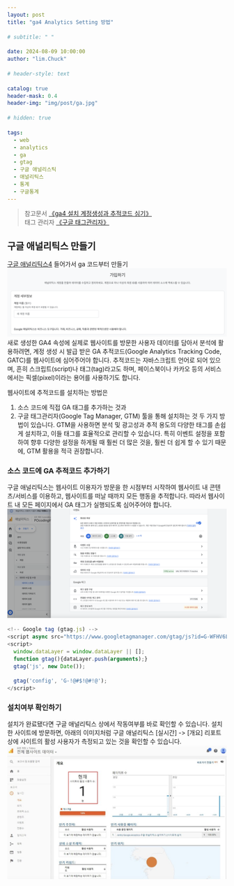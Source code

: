 ```yaml
---
layout: post
title: "ga4 Analytics Setting 방법"

# subtitle: " "

date: 2024-08-09 10:00:00
author: "lim.Chuck"

# header-style: text

catalog: true
header-mask: 0.4
header-img: "img/post/ga.jpg"

# hidden: true

tags:
  - web
  - analytics
  - ga
  - gtag
  - 구글 애널리스틱
  - 애널리틱스
  - 통계
  - 구글통계
---
```


<!-- ---
layout:     keynote
title:      "Service Worker 101「GDG DevFest 2016 北京」"
subtitle:   "🎞  Slides:Service Worker 101, Working Offline and Instant Loading (GDG DevFest 2016 Beijing)"
iframe:     "//huangxuan.me/sw-101-gdgdf/"
navcolor:   "invert"
date:       2016-11-20
author:     "Hux"
tags:
    - Slides
    - Web
    - PWA
--- -->

> 참고문서 [《ga4 설치 계정생성과 추적코드 심기》](https://analyticsmarketing.co.kr/digital-analytics/google-analytics-4/5721/)  
> 태그 관리자 [《구글 태그관리자》](https://tagmanager.google.com/)

## 구글 애널리틱스 만들기

[구글 애널리틱스4](https://analytics.google.com/) 들어가서 ga 코드부터 만들기
![](/img/post/0809/1.png)
새로 생성한 GA4 속성에 실제로 웹사이트를 방문한 사용자 데이터를 담아서 분석에 활용하려면, 계정 생성 시 발급 받은 GA 추적코드(Google Analytics Tracking Code, GATC)를 웹사이트에 심어주어야 합니다. 추적코드는 자바스크립트 언어로 되어 있으며, 흔히 스크립트(script)나 태그(tag)라고도 하며, 페이스북이나 카카오 등의 서비스에서는 픽셀(pixel)이라는 용어를 사용하기도 합니다.

웹사이트에 추적코드를 설치하는 방법은

1. 소스 코드에 직접 GA 태그를 추가하는 것과
2. 구글 태그관리자(Google Tag Manager, GTM) 툴을 통해 설치하는 것 두 가지 방법이 있습니다. GTM을 사용하면 분석 및 광고성과 추적 용도의 다양한 태그를 손쉽게 설치하고, 이들 태그를 효율적으로 관리할 수 있습니다. 특히 이벤트 설정을 포함하여 향후 다양한 설정을 하게될 때 훨씬 더 많은 것을, 훨씬 더 쉽게 할 수 있기 때문에, GTM 활용을 적극 권장합니다.

### 소스 코드에 GA 추적코드 추가하기

구글 애널리틱스는 웹사이트 이용자가 방문을 한 시점부터 시작하여 웹사이트 내 콘텐츠/서비스를 이용하고, 웹사이트를 떠날 때까지 모든 행동을 추적합니다. 따라서 웹사이트 내 모든 페이지에서 GA 태그가 실행되도록 심어주어야 합니다.
![](/img/post/0809/3.png)

```js
<!-- Google tag (gtag.js) -->
<script async src="https://www.googletagmanager.com/gtag/js?id=G-WFHV6LHPHD"></script>
<script>
  window.dataLayer = window.dataLayer || [];
  function gtag(){dataLayer.push(arguments);}
  gtag('js', new Date());

  gtag('config', 'G-!@#$!@#!@');
</script>
```

### 설치여부 확인하기

설치가 완료됐다면 구글 애널리틱스 상에서 작동여부를 바로 확인할 수 있습니다.
설치한 사이트에 방문하면, 아래의 이미지처럼 구글 애널리틱스 [실시간] -> [개요] 리포트 상에 사이트의 활성 사용자가 측정되고 있는 것을 확인할 수 있습니다.
![](/img/post/0809/4.png)
